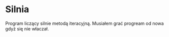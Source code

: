 # Silnia
Program liczący silnie metodą iteracyjną.
Musiałem grać progream od nowa gdyż się nie właczał.
